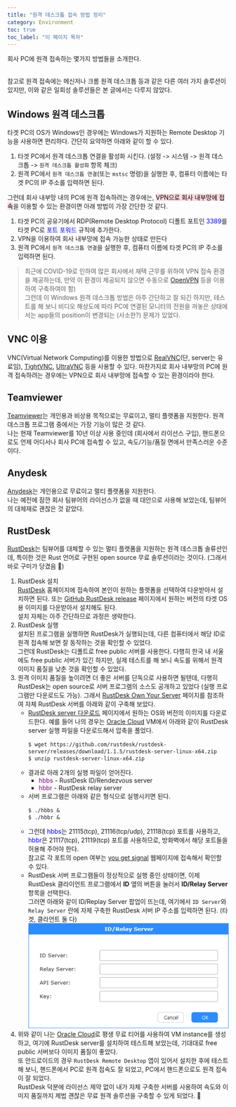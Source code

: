 ```yaml
---
title: "원격 데스크톱 접속 방법 정리"
category: Environment
toc: true
toc_label: "이 페이지 목차"
---
```


회사 PC에 원격 접속하는 몇가지 방법들을 소개한다.

<br>
참고로 원격 접속에는 메신저나 크롬 원격 데스크톱 등과 같은 다른 여러 가지 솔루션이 있지만, 이와 같은 일회성 솔루션들은 본 글에서는 다루지 않았다.

## Windows 원격 데스크톱
타겟 PC의 OS가 Windows인 경우에는 Windows가 지원하는 Remote Desktop 기능을 사용하면 편리하다. 간단히 요약하면 아래와 같이 할 수 있다.
1. 타겟 PC에서 원격 데스크톱 연결을 활성화 시킨다. (설정 -> 시스템 -> 원격 데스크톱 -> `원격 데스크톱 활성화` 항목 체크)
1. 원격 PC에서 `원격 데스크톱 연결`(또는 `mstsc` 명령)을 실행한 후, 컴퓨터 이름에는 타겟 PC의 IP 주소를 입력하면 된다.

그런데 회사 내부망 내의 PC에 원격 접속하려는 경우에는, <mark style='background-color: #ffdce0'>VPN으로 회사 내부망에 접속</mark>을 이용할 수 있는 환경이면 아래 방법이 가장 간단한 것 같다.
1. 타겟 PC의 공유기에서 RDP(Remote Desktop Protocol) 디폴트 포트인 <font color=blue>3389</font>를 타겟 PC로 <font color=blue>포트 포워드</font> 규칙에 추가한다.
1. VPN을 이용하여 회사 내부망에 접속 가능한 상태로 만든다
1. 원격 PC에서 `원격 데스크톱 연결`을 실행한 후, 컴퓨터 이름에 타겟 PC의 IP 주소를 입력하면 된다.

> 최근에 COVID-19로 인하여 많은 회사에서 재택 근무를 위하여 VPN 접속 환경을 제공하는데, 만약 이 환경이 제공되지 않으면 수동으로 [OpenVPN](https://openvpn.net/) 등을 이용하여 구축하여야 함)  
그런데 이 Windows 원격 데스크톱 방법은 아주 간단하고 잘 되긴 하지만, 테스트를 해 보니 비디오 해상도에 따라 PC에 연결된 모니터의 전원을 꺼놓은 상태에서는 app들의 position이 변경되는 (사소한?) 문제가 있었다.

## VNC 이용
VNC(Virtual Network Computing)를 이용한 방법으로 [RealVNC](https://www.realvnc.com/)(단, server는 유료임), [TightVNC](https://www.tightvnc.com/), [UltraVNC](https://uvnc.com/) 등을 사용할 수 있다. 마찬가지로 회사 내부망의 PC에 원격 접속하려는 경우에는 VPN으로 회사 내부망에 접속할 수 있는 환경이라야 한다.

## Teamviewer
[Teamviewer](https://www.teamviewer.com/)는 개인용과 비상용 목적으로는 무료이고, 멀티 플랫폼을 지원한다. 원격 데스크톱 프로그램 중에서는 가장 기능이 많은 것 같다.  
나는 현재 Teamviewer를 10년 이상 사용 중인데 (회사에서 라이선스 구입), 핸드폰으로도 언제 어디서나 회사 PC에 접속할 수 있고, 속도/기능/품질 면에서 만족스러운 수준이다.

## Anydesk
[Anydesk](https://anydesk.com/)는 개인용으로 무료이고 멀티 플랫폼을 지원한다.  
나는 예전에 잠깐 회사 팀뷰어의 라이선스가 없을 때 대안으로 사용해 보았는데, 팀뷰어의 대체재로 괜찮은 것 같았다.

## RustDesk
[RustDesk](https://rustdesk.com/)는 팀뷰어를 대체할 수 있는 멀티 플랫폼을 지원하는 원격 데스크톱 솔류션인데, 특이한 것은 Rust 언어로 구현된 open source 무료 솔루션이라는 것이다. (그래서 바로 구미가 당겼음 🤔)  
1. RustDesk 설치  
[RustDesk](https://rustdesk.com/) 홈페이지에 접속하여 본인이 원하는 플랫폼을 선택하여 다운받아서 설치하면 된다. 또는 [GitHub RustDesk release](https://github.com/rustdesk/rustdesk/releases) 페이지에서 원하는 버전의 타겟 OS용 이미지를 다운받아서 설치해도 된다.  
설치 자체는 아주 간단하므로 과정은 생략한다.
1. RustDesk 실행  
설치된 프로그램을 실행하면 RustDesk가 실행되는데, 다른 컴퓨터에서 해당 ID로 원격 접속해 보면 잘 동작하는 것을 확인할 수 있었다.  
그런데 RustDesk는 디폴트로 free public 서버를 사용한다. 다행히 한국 내 서울에도 free public 서버가 있긴 하지만, 실제 테스트를 해 보니 속도를 위해서 원격 이미지 품질을 낮춘 것을 확인할 수 있었다.
1. 원격 이미지 품질을 높이려면 더 좋은 서버를 단독으로 사용하면 될텐데, 다행히 RustDesk는 open source로 서버 프로그램의 소스도 공개하고 있었다 (실행 프로그램만 다운로드도 가능). 그래서 [RustDesk Own Your Server](https://rustdesk.com/server/) 페이지를 참조하여 자체 RustDesk 서버를 아래와 같이 구축해 보았다.
   - [RustDesk server 다운로드](https://github.com/rustdesk/rustdesk-server/releases) 페이지에서 원하는 OS와 버전의 이미지를 다운로드한다. 예를 들어 나의 경우는 [Oracle Cloud](https://cloud.oracle.com/) VM에서 아래와 같이 RustDesk server 실행 파일을 다운로드해서 압축을 풀었다.
     ```shell
     $ wget https://github.com/rustdesk/rustdesk-server/releases/download/1.1.5/rustdesk-server-linux-x64.zip
     $ unzip rustdesk-server-linux-x64.zip
     ```
   - 결과로 아래 2개의 실행 파일이 얻어진다.
      - <span style="color:purple">hbbs</span> - RustDesk ID/Rendezvous server
      - <span style="color:purple">hbbr</span> - RustDesk relay server
   - 서버 프로그램은 아래와 같은 형식으로 실행시키면 된다.
     ```shell
     $ ./hbbs &
     $ ./hbbr &
     ```
   - 그런데 <font color=blue>hbbs</font>는 21115(tcp), 21116(tcp/udp), 21118(tcp) 포트를 사용하고, <font color=blue>hbbr</font>은 21117(tcp), 21119(tcp) 포트를 사용하므로, 방화벽에서 해당 포트들을 허용해 주어야 한다.  
   참고로 각 포트의 open 여부는 [you get signal](https://www.yougetsignal.com/tools/open-ports/) 웹페이지에 접속해서 확인할 수 있다.
   - RustDesk 서버 프로그램들이 정상적으로 실행 중인 상태이면, 이제 RustDesk 클라이언트 프로그램에서 **ID** 옆의 버튼을 눌러서 **ID/Relay Server** 항목을 선택한다.  
   그러면 아래와 같이 ID/Replay Server 팝업이 뜨는데, 여기에서 `ID Server`와 `Relay Server` 란에 자체 구축한 RustDesk 서버 IP 주소를 입력하면 된다. (타겟, 클라언트 둘 다)  
![](/assets/images/rust_server_setting.png)
1. 위와 같이 나는 [Oracle Cloud](https://cloud.oracle.com/)로 평생 무료 티어를 사용하여 VM instance를 생성하고, 여기에 RustDesk server를 설치하여 테스트해 보았는데, 기대대로 free public 서버보다 이미지 품질이 좋았다.  
또 안드로이드의 경우 `RustDesk Remote Desktop` 앱이 있어서 설치한 후에 테스트해 보니, 핸드폰에서 PC로 원격 접속도 잘 되었고, PC에서 핸드폰으로도 원격 접속이 잘 되었다.  
RustDesk 덕분에 라이선스 제약 없이 내가 자체 구축한 서버를 사용하여 속도와 이미지 품질까지 제법 괜찮은 무료 원격 솔루션을 구축할 수 있게 되었다. 🍺
